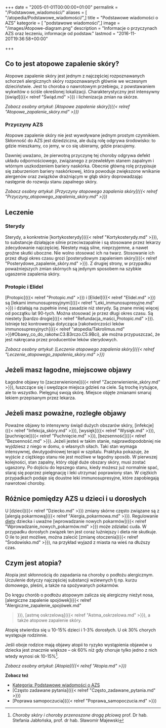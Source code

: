 +++
date = "2005-01-01T00:00:00+01:00"
permalink = "/Podstawowe_wiadomości/"
aliases = [ "/atopedia/Podstawowe_wiadomości/",]
title = "Podstawowe wiadomości o AZS"
kategorie = [ "podstawowe wiadomości",]
image = "/images/Atopowe-diagram.png"
description = "Informacje o przyczynach AZS oraz leczeniu, informacje od podstaw."
lastmod = "2016-11-20T19:36:58+00:00"

+++
## Co to jest atopowe zapalenie skóry?

Atopowe zapalenie skóry jest jednym z najczęściej rozpoznawanych schorzeń
alergicznych skóry rozpoznawanych głównie we wczesnym dzieciństwie. Jest to
choroba o nawrotowym przebiegu, z powstawaniem wykwitów o ściśle
określonej lokalizacji. Charakterystyczny jest intensywny [świąd]({{< relref
"Świąd.md" >}}) i lichenizacja zmian na skórze.

*Zobacz osobny artykuł: [Atopowe zapalenie skóry]({{< relref "Atopowe_zapalenie_skóry.md" >}})*

### Przyczyny AZS

Atopowe zapalenie skóry nie jest wywoływane jednym prostym czynnikiem.
Skłonność do AZS jest dziedziczna, ale dużą rolę odgrywa środowisko: to gdzie
mieszkamy, co jemy, w co się ubieramy, gdzie pracujemy.

Dawniej uważano, że pierwotną przyczynę tej choroby odgrywa defekt układu
odpornościowego, związanego z przewlekłym stanem zapalnym i wtórnym uszkodzeniem
bariery naskórka. Obecnie główną rolę przypisuje się zaburzeniom bariery
naskórkowej, która powoduje zwiększone wnikanie alergenów oraz związków
drażniącym w głąb skóry doprowadzając następnie do rozwoju stanu zapalnego
skóry.

*Zobacz osobny artykuł: [Przyczyny atopowego zapalenia skóry]({{< relref
"Przyczyny_atopowego_zapalenia_skóry.md" >}})*

## Leczenie

### Sterydy

Sterydy, a konkretnie [kortykosterydy]({{< relref "Kortykosterydy.md" >}}), to substancje
działające silnie przeciwzapalnie i są stosowane przez lekarzy zdecydowanie
najczęściej. Niestety mają silne, nieprzyjemne, a nawet groźne skutki uboczne.
Nie wolno stosować ich na twarz. Stosowanie ich przez długi okres czasu grozi
[posterydowym zapaleniem skóry]({{< relref "Posterydowe_zapalenie_skóry.md" >}}). Z
drugiej strony, w przypadku poważniejszych zmian skórnych są jedynym sposobem na
szybkie ugaszenie zapalenia skóry.

### Protopic i Elidel

[Protopic]({{< relref "Protopic.md" >}}) i [Elidel]({{< relref "Elidel.md" >}})
są [lekami immunosupresyjnymi]({{< relref "Leki_immunosupresyjne.md" >}}) i
działają na zupełnie innej zasadzie niż sterydy. Są znane mniej więcej od
początku lat 90-tych. Można stosować je przez długi okres czasu. Są niestety
[bardzo drogie]({{< relref "Refundacja_maści_Protopic.md" >}}).  Istnieje też
kontrowersja dotycząca [rakotwórczości leków
immunosupresyjnych]({{< relref "atopedia/Takrolimus.md" >}}#Obawy_co_do_rakotw.C3.B3rczo.C5.9Bci), ale można
przypuszczać, że jest nakręcana przez producentów leków sterydowych.

*Zobacz osobny artykuł: [Leczenie atopowego zapalenia skóry]({{< relref "Leczenie_atopowego_zapalenia_skóry.md" >}})*

## Jeżeli masz łagodne, miejscowe objawy

Łagodne objawy to [zaczerwienione]({{< relref "Zaczerwienienie_skóry.md" >}}),
łuszczące się i swędzące miejsca gdzieś na ciele. Są trochę irytujące, ale to
wszystko. Pielęgnuj swoją skórę. Miejsce
objęte zmianami smaruj lekiem przepisanym przez lekarza.

## Jeżeli masz poważne, rozległe objawy

Poważne objawy to intensywny świąd dużych obszarów skóry, [infekcje]({{< relref
"Infekcja_skóry.md" >}}), [wysięk]({{< relref "Wysięk.md" >}}), [puchnięcie]({{<
relref "Puchnięcie.md" >}}), [bezsenność]({{< relref "Bezsenność.md" >}}).
Jeżeli jesteś w takim stanie, najprawdopodobniej nie wyjdziesz z niego w domu, o
własnych siłach. Taki stan wymaga intensywnej, dwutygodniowej terapii w
szpitalu. Praktyka pokazuje, że wyjście z ciężkiego stanu nie jest możliwe w
łagodny sposób. W pierwszej kolejności, stan zapalny, który objął duże obszary
skóry, musi zostać ugaszony. Po dojściu do lepszego stanu, kiedy możesz już
normalnie spać, staraj się poprzez pielęgnację i leki utrzymać poprawiony stan.
W ciężkich przypadkach podaje się doustne leki immunosupresyjne, które
zapobiegają nawrotowi choroby.

## Różnice pomiędzy AZS u dzieci i u dorosłych

U [dzieci]({{< relref "Dziecko.md" >}}) zmiany skórne często związane są z
[alergią pokarmową]({{< relref "Alergia_pokarmowa.md" >}}). Regulowanie
[diety](/kategorie/diety/) dziecka i uważne [wprowadzanie
nowych pokarmów]({{< relref "Wprowadzanie_nowych_pokarmów.md" >}}) może
zdziałać cuda. W przypadku dorosłych związek ten jest coraz luźniejszy i dieta
nie skutkuje. O ile to jest możliwe, można zalecić [zmianę
otoczenia]({{< relref "Środowisko.md" >}}), na przykład wyjazd z miasta na wieś
na dłuższy czas.

## Czym jest atopia?

Atopia jest skłonnością do zapadania na choroby o podłożu alergicznym.
Uczulenie dotyczy najczęściej substancji wziewnych tj np. kurzu domowego,
pleśni, a także na spożywanych pokarmów.

Do kręgu chorób o podłożu atopowym zalicza się alergiczny nieżyt nosa,
[alergiczne zapalenie spojówek]({{< relref "Alergiczne_zapalenie_spojówek.md"
>}}), [astmę oskrzelową]({{< relref "Astma_oskrzelowa.md" >}}), a także atopowe
zapalenie skóry.

Atopię stwierdza się u 10-15% dzieci i 1-3% dorosłych. U ok 30% chorych
występuje rodzinnie.

Jeśli oboje rodzice mają objawy atopii to ryzyko wystąpienia objawów u dziecka
jest znacznie większe – ok 60% niż gdy choruje tylko jedno z nich wtedy wynosi
ok 10-15%[^1].

*Zobacz osobny artykuł: [Atopia]({{< relref "Atopia.md" >}})*

**Zobacz też**

-   [Kategoria: Podstawowe wiadomości o AZS](/kategorie/podstawowe-wiadomości/)
-   [Często zadawane pytania]({{< relref "Często_zadawane_pytania.md" >}})
-   [Poprawa samopoczucia]({{< relref "Poprawa_samopoczucia.md" >}})

[^1]: *Choroby skóry i choroby przenoszone drogą płciową* prof. Dr hab. Stefania Jabłońska, prof. dr hab. Sławomir Majewski
